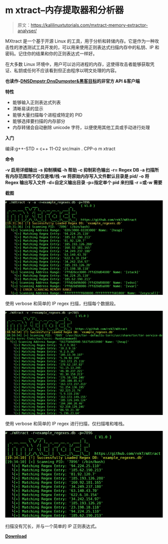 # m xtract–内存提取器和分析器

> 原文：<https://kalilinuxtutorials.com/mxtract-memory-extractor-analyser/>

MXtract 是一个基于开源 Linux 的工具，用于分析和转储内存。它是作为一种攻击性的渗透测试工具开发的，可以用来使用正则表达式扫描内存中的私钥、IP 和密码。记住你的结果和你的正则表达式一样好。

在大多数 Linux 环境中，用户可以访问进程的内存，这使得攻击者能够获取凭证、私钥或任何不应该看到但正由程序以明文处理的内容。

**也读作-[DNSDmpstr:DnsDumpster&黑客目标](https://kalilinuxtutorials.com/dnsdmpstr-dnsdumpster-hackertarget/)的非官方 API &客户端**

**特性**

*   能够输入正则表达式列表
*   清晰易读的显示
*   能够大量扫描每个进程或特定的 PID
*   能够选择要扫描的内存部分
*   内存转储会自动删除 unicode 字符，以便使用其他工具或手动进行处理

**入门**

编译:g++-STD = c++ 11-O2 src/main . CPP-o m xtract

**命令**

**-v 启用详细输出
-s 抑制横幅
-h 帮助
-c 抑制彩色输出
-r= Regex DB
-a 扫描所有内存范围而不仅仅是堆/栈
-w 将原始内存写入文件默认目录是 pid/
-o 将 Regex 输出写入文件
-d=自定义输出目录
-p=指定单个 pid 来扫描
-r =或-w 需要**

**截图**

![](img//c6ce86211a9549b4526f3d40acb08970.png)

使用 verbose 和简单的 IP regex 扫描，扫描每个数据段。

![](img//1fa4f3e55704da2ba45e2dbd29ec6694.png)

使用 verbose 和简单的 IP regex 进行扫描，仅扫描堆和堆栈。

![](img//91ec6d790ca4622ad3d64def6ac000c2.png)

扫描没有冗长，并与一个简单的 IP 正则表达式。

[**Download**](https://github.com/rek7/mXtract)